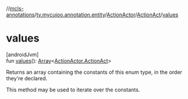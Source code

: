 //[mcls-annotations](../../../../index.md)/[tv.mycujoo.annotation.entity](../../index.md)/[ActionActor](../index.md)/[ActionAct](index.md)/[values](values.md)

# values

[androidJvm]\
fun [values](values.md)(): [Array](https://kotlinlang.org/api/latest/jvm/stdlib/kotlin/-array/index.html)&lt;[ActionActor.ActionAct](index.md)&gt;

Returns an array containing the constants of this enum type, in the order they're declared.

This method may be used to iterate over the constants.
